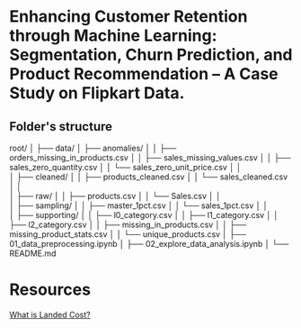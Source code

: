 # Enhancing Customer Retention through Machine Learning: <br> Segmentation, Churn Prediction, and Product Recommendation – A Case Study on Flipkart Data.

## Folder's structure
root/
│
├── data/
│   ├── anomalies/
│   │   ├── orders_missing_in_products.csv
│   │   ├── sales_missing_values.csv
│   │   ├── sales_zero_quantity.csv
│   │   └── sales_zero_unit_price.csv
│   │   
│   ├── cleaned/
│   │   ├── products_cleaned.csv
│   │   └── sales_cleaned.csv
│   │   
│   ├── raw/
│   │   ├── products.csv
│   │   └── Sales.csv
│   │   
│   ├── sampling/
│   │   ├── master_1pct.csv
│   │   └── sales_1pct.csv
│   │   
│   ├── supporting/
│   │   ├── l0_category.csv
│   │   ├── l1_category.csv
│   │   ├── l2_category.csv
│   │   ├── missing_in_products.csv
│   │   ├── missing_product_stats.csv
│   │   └── unique_products.csv
│
├── 01_data_preprocessing.ipynb
│
├── 02_explore_data_analysis.ipynb
│
└── README.md



# Resources
[What is Landed Cost?](https://www.dhl.com/discover/en-in/logistics-advice/essential-guides/landed-cost-meaning-formula-calculation)
